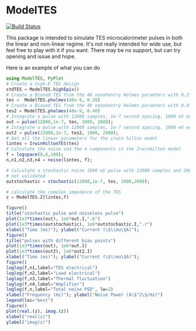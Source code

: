 # ModelTES

[![Build Status](https://travis-ci.org/ggggggggg/ModelTES.jl.svg?branch=master)](https://travis-ci.org/ggggggggg/ModelTES.jl)

This package is intended to simulate TES microcalorimeter pulses in both the linear and non-linear regime. It's not really
intended for wide use, but feel free to play with it if you want. There may be no support, but can try opening and issue and
hope.

Here is an example of what you can do

```julia
using ModelTES, PyPlot
# Create a high-E TES design
stdTES = ModelTES.highEpix()
# Create a Biased TES from the 48 nanohentry Holmes paramters with 0.2*Rn resistance
tes =  ModelTES.pholmes(48e-9, 0.20)
# Create a Biased TES from the 48 nanohentry Holmes paramters with 0.4*Rn resistance
tes2 = ModelTES.pholmes(48e-9, 0.40)
# Integrate a pulse with 12000 samples, 1e-7 second spacing, 1000 eV energy, 2000 presamples
out = pulse(12000,1e-7, tes, 1000, 2000);
# Integrate a pulse with 12000 samples, 1e-7 second spacing, 1000 eV energy, 2000 presamples from the higher biased version of the same tes
out2 = pulse(12000,1e-7, tes2, 1000, 2000);
# Get all the linear parameters for the irwin hilton model
lintes = IrwinHiltonTES(tes)
# Calculate the noise and the 4 components in the IrwinHilton model
f = logspace(0,6,100);
n,n1,n2,n3,n4 = noise(lintes, f);

# Calculate a stochastic noise 1000 eV pulse with 12000 samples and 2000 presmples
# not validated
outstochastic = stochastic(12000,1e-7, tes, 1000,2000);

# calculate the complex impedance of the TES
z = ModelTES.Z(lintes,f)

figure()
title("stochastic pulse and noiseless pulse")
plot(1e3*times(out), 1e6*out.I,".k")
plot(1e3*times(outstochastic), 1e6*outstochastic.I,".r")
xlabel("Time (ms)"); ylabel("Current (\$\\mu\$A)");
figure()
title("pulses with different bias points")
plot(1e3*times(out), 1e6*out.I)
plot(1e3*times(out2), 1e6*out2.I)
xlabel("Time (ms)"); ylabel("Current (\$\\mu\$A)");
figure()
loglog(f,n1,label="TES electrical")
loglog(f,n2,label="Load electrical")
loglog(f,n3,label="Thermal fluctuation")
loglog(f,n4,label="Amplifier")
loglog(f,n,label="Total noise PSD", lw=2)
xlabel("Frequency (Hz)"); ylabel("Noise Power (A\$^2\$/Hz)")
legend(loc="best")
figure()
plot(real.(z), imag.(z))
xlabel("real(z)")
ylabel("imag(z)")
```
